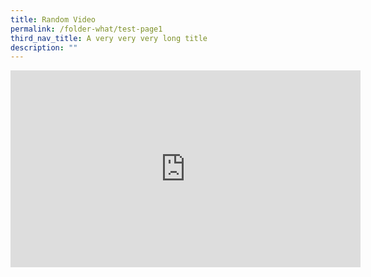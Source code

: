 ```yaml
---
title: Random Video
permalink: /folder-what/test-page1
third_nav_title: A very very very long title
description: ""
---
```



<iframe width="560" height="315" src="https://www.youtube-nocookie.com/embed/jJRdLZyOU4w" title="YouTube video player" frameborder="0" allow="accelerometer; autoplay; clipboard-write; encrypted-media; gyroscope; picture-in-picture" allowfullscreen></iframe>